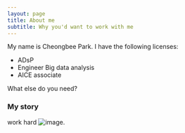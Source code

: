 ```yaml
---
layout: page
title: About me
subtitle: Why you'd want to work with me
---
```


My name is Cheongbee Park. I have the following licenses:

- ADsP
- Engineer Big data analysis
- AICE associate

What else do you need?

### My story

work hard
![image](https://postfiles.pstatic.net/MjAyMzAxMTJfMTMw/MDAxNjczNDk5NjcxNjA1.EGFP1wddHWg5QJ8snD2FWIB4o1LpUZMUf82d8W7QALEg.VG5WTMhDeUJQlyNuZd9fPnBewKygfq4-DrpsybqwTVsg.JPEG.wdz9301/IMG_8337.jpg?type=w580).

